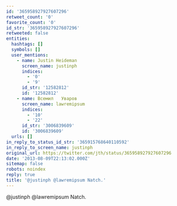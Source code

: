 ```yaml
---
id: '365958927927607296'
retweet_count: '0'
favorite_count: '0'
id_str: '365958927927607296'
retweeted: false
entities:
  hashtags: []
  symbols: []
  user_mentions:
    - name: Justin Heideman
      screen_name: justinph
      indices:
        - '0'
        - '9'
      id_str: '12582812'
      id: '12582812'
    - name: Всемил   Уваров
      screen_name: lawremipsum
      indices:
        - '10'
        - '22'
      id_str: '3006839609'
      id: '3006839609'
  urls: []
in_reply_to_status_id_str: '365915768640110592'
in_reply_to_screen_name: justinph
original_url: https://twitter.com/jth/status/365958927927607296
date: '2013-08-09T22:13:02.000Z'
sitemap: false
robots: noindex
reply: true
title: '@justinph @lawremipsum Natch.'
---
```


@justinph @lawremipsum Natch.